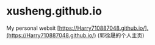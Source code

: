 # xusheng.github.io
My personal websit [https://Harry710887048.github.io/].(https://Harry710887048.github.io/)
(郭徐晟的个人主页)
